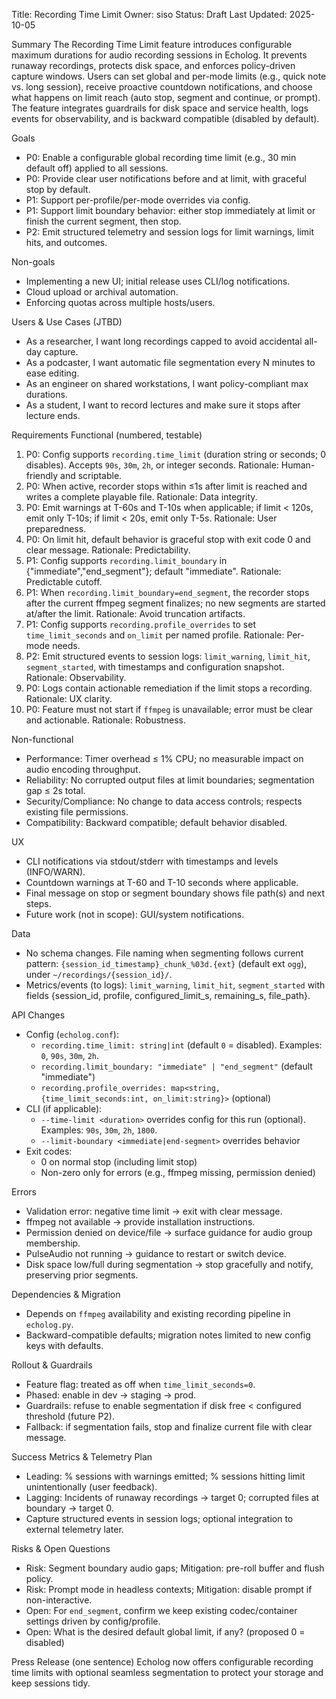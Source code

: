 Title: Recording Time Limit
Owner: siso
Status: Draft
Last Updated: 2025-10-05

Summary
The Recording Time Limit feature introduces configurable maximum durations for audio recording sessions in Echolog. It prevents runaway recordings, protects disk space, and enforces policy-driven capture windows. Users can set global and per-mode limits (e.g., quick note vs. long session), receive proactive countdown notifications, and choose what happens on limit reach (auto stop, segment and continue, or prompt). The feature integrates guardrails for disk space and service health, logs events for observability, and is backward compatible (disabled by default).

Goals
- P0: Enable a configurable global recording time limit (e.g., 30 min default off) applied to all sessions.
- P0: Provide clear user notifications before and at limit, with graceful stop by default.
- P1: Support per-profile/per-mode overrides via config.
- P1: Support limit boundary behavior: either stop immediately at limit or finish the current segment, then stop.
- P2: Emit structured telemetry and session logs for limit warnings, limit hits, and outcomes.

Non-goals
- Implementing a new UI; initial release uses CLI/log notifications.
- Cloud upload or archival automation.
- Enforcing quotas across multiple hosts/users.

Users & Use Cases (JTBD)
- As a researcher, I want long recordings capped to avoid accidental all-day capture.
- As a podcaster, I want automatic file segmentation every N minutes to ease editing.
- As an engineer on shared workstations, I want policy-compliant max durations.
- As a student, I want to record lectures and make sure it stops after lecture ends.

Requirements
Functional (numbered, testable)
1. P0: Config supports `recording.time_limit` (duration string or seconds; 0 disables). Accepts `90s`, `30m`, `2h`, or integer seconds. Rationale: Human-friendly and scriptable.
2. P0: When active, recorder stops within ≤1s after limit is reached and writes a complete playable file. Rationale: Data integrity.
3. P0: Emit warnings at T-60s and T-10s when applicable; if limit < 120s, emit only T-10s; if limit < 20s, emit only T-5s. Rationale: User preparedness.
4. P0: On limit hit, default behavior is graceful stop with exit code 0 and clear message. Rationale: Predictability.
5. P1: Config supports `recording.limit_boundary` in {"immediate","end_segment"}; default "immediate". Rationale: Predictable cutoff.
6. P1: When `recording.limit_boundary=end_segment`, the recorder stops after the current ffmpeg segment finalizes; no new segments are started at/after the limit. Rationale: Avoid truncation artifacts.
7. P1: Config supports `recording.profile_overrides` to set `time_limit_seconds` and `on_limit` per named profile. Rationale: Per-mode needs.
8. P2: Emit structured events to session logs: `limit_warning`, `limit_hit`, `segment_started`, with timestamps and configuration snapshot. Rationale: Observability.
9. P0: Logs contain actionable remediation if the limit stops a recording. Rationale: UX clarity.
10. P0: Feature must not start if `ffmpeg` is unavailable; error must be clear and actionable. Rationale: Robustness.

Non-functional
- Performance: Timer overhead ≤ 1% CPU; no measurable impact on audio encoding throughput.
- Reliability: No corrupted output files at limit boundaries; segmentation gap ≤ 2s total.
- Security/Compliance: No change to data access controls; respects existing file permissions.
- Compatibility: Backward compatible; default behavior disabled.

UX
- CLI notifications via stdout/stderr with timestamps and levels (INFO/WARN).
- Countdown warnings at T-60 and T-10 seconds where applicable.
- Final message on stop or segment boundary shows file path(s) and next steps.
- Future work (not in scope): GUI/system notifications.

Data
- No schema changes. File naming when segmenting follows current pattern: `{session_id_timestamp}_chunk_%03d.{ext}` (default ext `ogg`), under `~/recordings/{session_id}/`.
- Metrics/events (to logs): `limit_warning`, `limit_hit`, `segment_started` with fields {session_id, profile, configured_limit_s, remaining_s, file_path}.

API Changes
- Config (`echolog.conf`):
  - `recording.time_limit: string|int` (default `0` = disabled). Examples: `0`, `90s`, `30m`, `2h`.
  - `recording.limit_boundary: "immediate" | "end_segment"` (default "immediate")
  - `recording.profile_overrides: map<string, {time_limit_seconds:int, on_limit:string}>` (optional)
- CLI (if applicable):
  - `--time-limit <duration>` overrides config for this run (optional). Examples: `90s`, `30m`, `2h`, `1800`.
  - `--limit-boundary <immediate|end-segment>` overrides behavior
- Exit codes:
  - 0 on normal stop (including limit stop)
  - Non-zero only for errors (e.g., ffmpeg missing, permission denied)

Errors
- Validation error: negative time limit → exit with clear message.
- ffmpeg not available → provide installation instructions.
- Permission denied on device/file → surface guidance for audio group membership.
- PulseAudio not running → guidance to restart or switch device.
- Disk space low/full during segmentation → stop gracefully and notify, preserving prior segments.

Dependencies & Migration
- Depends on `ffmpeg` availability and existing recording pipeline in `echolog.py`.
- Backward-compatible defaults; migration notes limited to new config keys with defaults.

Rollout & Guardrails
- Feature flag: treated as off when `time_limit_seconds=0`.
- Phased: enable in dev → staging → prod.
- Guardrails: refuse to enable segmentation if disk free < configured threshold (future P2).
- Fallback: if segmentation fails, stop and finalize current file with clear message.

Success Metrics & Telemetry Plan
- Leading: % sessions with warnings emitted; % sessions hitting limit unintentionally (user feedback).
- Lagging: Incidents of runaway recordings → target 0; corrupted files at boundary → target 0.
- Capture structured events in session logs; optional integration to external telemetry later.

Risks & Open Questions
- Risk: Segment boundary audio gaps; Mitigation: pre-roll buffer and flush policy.
- Risk: Prompt mode in headless contexts; Mitigation: disable prompt if non-interactive.
- Open: For `end_segment`, confirm we keep existing codec/container settings driven by config/profile.
- Open: What is the desired default global limit, if any? (proposed 0 = disabled)

Press Release (one sentence)
Echolog now offers configurable recording time limits with optional seamless segmentation to protect your storage and keep sessions tidy.


